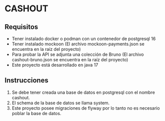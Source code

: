 # CASHOUT
## Requisitos
- Tener instalado docker o podman con un contenedor de postgresql 16
- Tener instalado mockoon (El archivo mockoon-payments.json se encuentra en la raíz del proyecto)
- Para probar la API se adjunta una colección de Bruno (El archivo cashout-bruno.json se encuentra en la raíz del proyecto)
- Este proyecto está desarrollado en java 17

## Instrucciones
1. Se debe tener creada una base de datos en postgresql con el nombre cashout.
2. El schema de la base de datos se llama system.
3. Este proyecto posee migraciones de flyway por lo tanto no es necesario poblar la base de datos.


